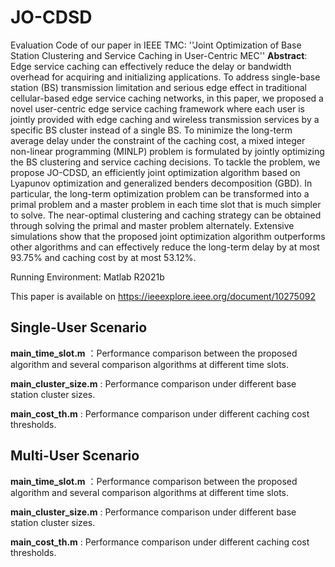 # JO-CDSD

Evaluation Code of our paper in IEEE TMC: ''Joint Optimization of Base Station Clustering and Service Caching in User-Centric MEC''
**Abstract**: Edge service caching can effectively reduce the delay or bandwidth overhead for acquiring and initializing applications.
To address single-base station (BS) transmission limitation and serious edge effect in traditional cellular-based edge service caching
networks, in this paper, we proposed a novel user-centric edge service caching framework where each user is jointly provided with edge
caching and wireless transmission services by a specific BS cluster instead of a single BS. To minimize the long-term average delay
under the constraint of the caching cost, a mixed integer non-linear programming (MINLP) problem is formulated by jointly optimizing
the BS clustering and service caching decisions. To tackle the problem, we propose JO-CDSD, an efficiently joint optimization algorithm
based on Lyapunov optimization and generalized benders decomposition (GBD). In particular, the long-term optimization problem can
be transformed into a primal problem and a master problem in each time slot that is much simpler to solve. The near-optimal clustering
and caching strategy can be obtained through solving the primal and master problem alternately. Extensive simulations show that the
proposed joint optimization algorithm outperforms other algorithms and can effectively reduce the long-term delay by at most 93.75%
and caching cost by at most 53.12%.

Running Environment: Matlab R2021b

This paper is available on https://ieeexplore.ieee.org/document/10275092

## Single-User Scenario

**main_time_slot.m** ：Performance comparison between the proposed algorithm and several comparison algorithms at different time slots.

**main_cluster_size.m** : Performance comparison under different base station cluster sizes. 

**main_cost_th.m** : Performance comparison under different caching cost thresholds.

## Multi-User Scenario

**main_time_slot.m** ：Performance comparison between the proposed algorithm and several comparison algorithms at different time slots.

**main_cluster_size.m** : Performance comparison under different base station cluster sizes. 

**main_cost_th.m** : Performance comparison under different caching cost thresholds.


